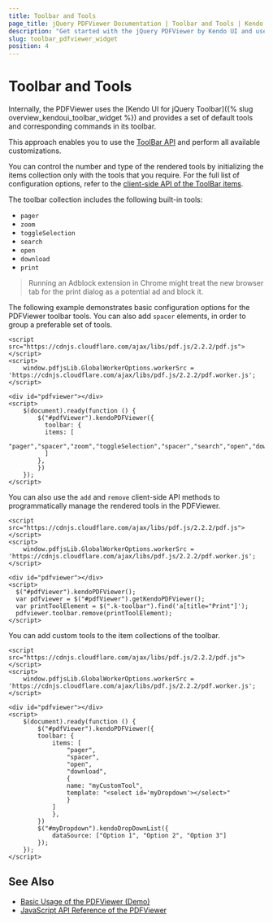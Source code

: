 ```yaml
---
title: Toolbar and Tools
page_title: jQuery PDFViewer Documentation | Toolbar and Tools | Kendo UI
description: "Get started with the jQuery PDFViewer by Kendo UI and use and define the tools in its toolbar."
slug: toolbar_pdfviewer_widget
position: 4
---
```


# Toolbar and Tools

Internally, the PDFViewer uses the [Kendo UI for jQuery Toolbar]({% slug overview_kendoui_toolbar_widget %}) and provides a set of default tools and corresponding commands in its toolbar.

This approach enables you to use the [ToolBar API](/api/javascript/ui/toolbar) and perform all available customizations.

You can control the number and type of the rendered tools by initializing the items collection only with the tools that you require. For the full list of configuration options, refer to the [client-side API of the ToolBar items](/api/javascript/ui/pdfviewer/configuration/toolbar.items).

The toolbar collection includes the following built-in tools:

* `pager`
* `zoom`
* `toggleSelection`
* `search`
* `open`
* `download`
* `print`

 > Running an Adblock extension in Chrome might treat the new browser tab for the print dialog as a potential ad and block it.

The following example demonstrates basic configuration options for the PDFViewer toolbar tools. You can also add `spacer` elements, in order to group a preferable set of tools.

    <script src="https://cdnjs.cloudflare.com/ajax/libs/pdf.js/2.2.2/pdf.js"></script>
    <script>
        window.pdfjsLib.GlobalWorkerOptions.workerSrc = 'https://cdnjs.cloudflare.com/ajax/libs/pdf.js/2.2.2/pdf.worker.js';
    </script>

    <div id="pdfviewer"></div>
    <script>
        $(document).ready(function () {
            $("#pdfViewer").kendoPDFViewer({            
              toolbar: {
              items: [
                "pager","spacer","zoom","toggleSelection","spacer","search","open","download","print"               
              ]
            },
            })
        });
    </script>

You can also use the `add` and `remove` client-side API methods to programmatically manage the rendered tools in the PDFViewer.

    <script src="https://cdnjs.cloudflare.com/ajax/libs/pdf.js/2.2.2/pdf.js"></script>
    <script>
        window.pdfjsLib.GlobalWorkerOptions.workerSrc = 'https://cdnjs.cloudflare.com/ajax/libs/pdf.js/2.2.2/pdf.worker.js';
    </script>

    <div id="pdfviewer"></div>
    <script>
      $("#pdfViewer").kendoPDFViewer();           
      var pdfviewer = $("#pdfViewer").getKendoPDFViewer();
      var printToolElement = $(".k-toolbar").find('a[title="Print"]');
      pdfviewer.toolbar.remove(printToolElement);
    </script>

You can add custom tools to the item collections of the toolbar.

    <script src="https://cdnjs.cloudflare.com/ajax/libs/pdf.js/2.2.2/pdf.js"></script>
    <script>
        window.pdfjsLib.GlobalWorkerOptions.workerSrc = 'https://cdnjs.cloudflare.com/ajax/libs/pdf.js/2.2.2/pdf.worker.js';
    </script>

    <div id="pdfviewer"></div>
    <script>
        $(document).ready(function () {
            $("#pdfViewer").kendoPDFViewer({            
            toolbar: {
                items: [
                    "pager",
                    "spacer",
                    "open",
                    "download",
                    {
                    name: "myCustomTool",
                    template: "<select id='myDropdown'></select>"
                    }
                ]
                },
            })
            $("#myDropdown").kendoDropDownList({
        	    dataSource: ["Option 1", "Option 2", "Option 3"]
            });
        });
    </script>

## See Also

* [Basic Usage of the PDFViewer (Demo)](https://demos.telerik.com/kendo-ui/pdfviewer/index)
* [JavaScript API Reference of the PDFViewer](/api/javascript/ui/pdfviewer)

